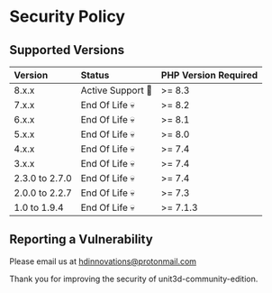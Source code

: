 # Security Policy

## Supported Versions

 Version     | Status                   | PHP Version Required
:------------|:-------------------------|:------------
 8.x.x       |  Active Support :rocket: | >= 8.3 
 7.x.x       |  End Of Life :skull: | >= 8.2 
 6.x.x       |  End Of Life :skull: | >= 8.1
 5.x.x       |  End Of Life :skull: | >= 8.0
 4.x.x       |  End Of Life :skull: | >= 7.4
 3.x.x       |  End Of Life :skull: | >= 7.4
 2.3.0 to 2.7.0|  End Of Life :skull: | >= 7.4
 2.0.0 to 2.2.7|  End Of Life :skull: | >= 7.3
 1.0 to 1.9.4|  End Of Life :skull:     | >= 7.1.3

## Reporting a Vulnerability

Please email us at hdinnovations@protonmail.com

Thank you for improving the security of unit3d-community-edition.
